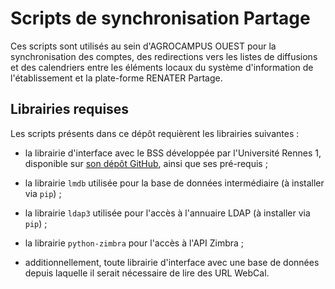 Scripts de synchronisation Partage
===================================

Ces scripts sont utilisés au sein d'AGROCAMPUS OUEST pour la synchronisation des
comptes, des redirections vers les listes de diffusions et des calendriers entre
les éléments locaux du système d'information de l'établissement et la
plate-forme RENATER Partage.


Librairies requises
--------------------

Les scripts présents dans ce dépôt requièrent les librairies suivantes :

  * la librairie d'interface avec le BSS développée par l'Université Rennes 1,
disponible sur [son dépôt GitHub](https://github.com/dsi-univ-rennes1/libPythonBssApi),
ainsi que ses pré-requis ;

  * la librairie `lmdb` utilisée pour la base de données intermédiaire (à
installer via `pip`) ;

  * la librairie `ldap3` utilisée pour l'accès à l'annuaire LDAP (à installer
via `pip`) ;

  * la librairie `python-zimbra` pour l'accès à l'API Zimbra ;

  * additionnellement, toute librairie d'interface avec une base de données
depuis laquelle il serait nécessaire de lire des URL WebCal.

